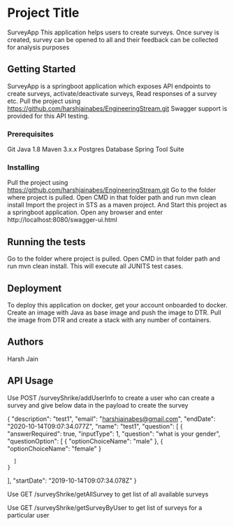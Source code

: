# Project Title

SurveyApp
This application helps users to create surveys.
Once survey is created, survey can be opened to all and their feedback can be collected for analysis purposes
## Getting Started

SurveyApp is a springboot application which exposes API endpoints to create surveys, activate/deactivate surveys, Read responses of a survey etc.
Pull the project using https://github.com/harshjainabes/EngineeringStream.git
Swagger support is provided for this API testing.

### Prerequisites

Git
Java 1.8
Maven 3.x.x
Postgres Database
Spring Tool Suite

### Installing

Pull the project using https://github.com/harshjainabes/EngineeringStream.git
Go to the folder where project is pulled.
Open CMD in that folder path and run mvn clean install 
Import the project in STS as a maven project.
And Start this project as a springboot application.
Open any browser and enter http://localhost:8080/swagger-ui.html

## Running the tests

Go to the folder where project is pulled.
Open CMD in that folder path and run mvn clean install.
This will execute all JUNITS test cases.


## Deployment

To deploy this application on docker, get your account onboarded to docker.
Create an image with Java as base image and push the image to DTR.
Pull the image from DTR and create a stack with any number of containers.

## Authors

Harsh Jain

##  API Usage

Use POST /surveyShrike/addUserInfo to create a user who can create a survey and give below data in the payload to create the survey

{
  "description": "test1",
  "email": "harshjainabes@gmail.com",
  "endDate": "2020-10-14T09:07:34.077Z",
  "name": "test1",
  "question": [
    {
      "answerRequired": true,
      "inputType": 1,
      "question": "what is your gender",
      "questionOption": [
        {
          "optionChoiceName": "male"
        },
 {
          "optionChoiceName": "female"
        }

      ]
    }
  ],
  "startDate": "2019-10-14T09:07:34.078Z"
}

Use GET /surveyShrike/getAllSurvey to get list of all available surveys

Use GET /surveyShrike/getSurveyByUser to get list of surveys for a particular user